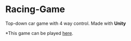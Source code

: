 # Racing-Game

Top-down car game with 4 way control.
Made with **Unity**
 
 *This game can be played 
 [here](https://souvik-2000.itch.io/top-down-racing).
 

